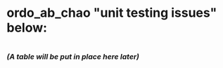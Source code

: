 # ordo_ab_chao "unit testing issues" below: <h1>
### ***(A table will be put in place here later)*** <h3>
